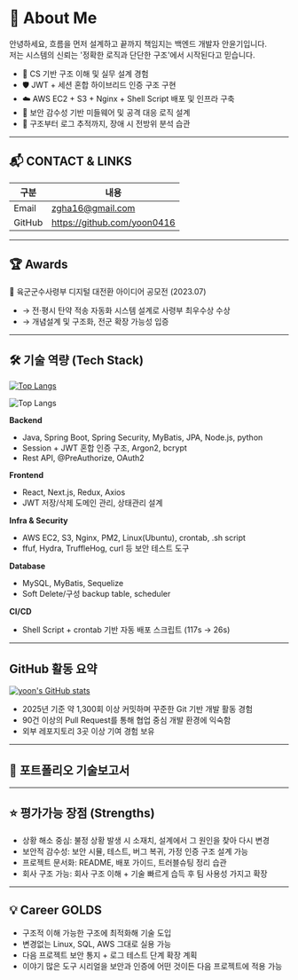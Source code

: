 # 👋 About Me

안녕하세요, 흐름을 먼저 설계하고 끝까지 책임지는 백엔드 개발자 안윤기입니다. <br>
저는 시스템의 신뢰는 '정확한 로직과 단단한 구조'에서 시작된다고 믿습니다.

- 🌱 CS 기반 구조 이해 및 실무 설계 경험
- 🛡️ JWT + 세션 혼합 하이브리드 인증 구조 구현
- ☁️ AWS EC2 + S3 + Nginx + Shell Script 배포 및 인프라 구축
- 🔐 보안 감수성 기반 미들웨어 및 공격 대응 로직 설계
- 🧠 구조부터 로그 추적까지, 장애 시 전방위 분석 습관

---

## 📬 CONTACT & LINKS

| 구분 | 내용 |
|------|------|
| Email | zgha16@gmail.com |
| GitHub | https://github.com/yoon0416 |
---

## 🏆 Awards
🥇 육군군수사령부 디지털 대전환 아이디어 공모전 (2023.07)
- → 전·평시 탄약 적송 자동화 시스템 설계로 사령부 최우수상 수상
- → 개념설계 및 구조화, 전군 확장 가능성 입증


---

## 🛠 기술 역량 (Tech Stack)

[![Top Langs](https://github-readme-stats.vercel.app/api/top-langs/?username=yoon0416&layout=compact&hide=html)](https://github.com/anuraghazra/github-readme-stats)<br>
<!-- 예시 -->
![Top Langs](https://github-readme-stats.vercel.app/api/top-langs/?username=yoon0416&repo=halo_me&layout=compact)

**Backend**  
- Java, Spring Boot, Spring Security, MyBatis, JPA, Node.js, python  
- Session + JWT 혼합 인증 구조, Argon2, bcrypt  
- Rest API, @PreAuthorize, OAuth2  

**Frontend**  
- React, Next.js, Redux, Axios  
- JWT 저장/삭제 도메인 관리, 상태관리 설계  

**Infra & Security**  
- AWS EC2, S3, Nginx, PM2, Linux(Ubuntu), crontab, .sh script  
- ffuf, Hydra, TruffleHog, curl 등 보안 테스트 도구  

**Database**  
- MySQL, MyBatis, Sequelize  
- Soft Delete/구성 backup table, scheduler  

**CI/CD**  
- Shell Script + crontab 기반 자동 배포 스크립트 (117s → 26s)

---
## GitHub 활동 요약
[![yoon's GitHub stats](https://github-readme-stats.vercel.app/api?username=yoon0416)](https://github.com/anuraghazra/github-readme-stats)


- 2025년 기준 약 1,300회 이상 커밋하며 꾸준한 Git 기반 개발 활동 경험
- 90건 이상의 Pull Request를 통해 협업 중심 개발 환경에 익숙함
- 외부 레포지토리 3곳 이상 기여 경험 보유


---

## 📑 포트폴리오 기술보고서



---

## ⭐ 평가가능 장점 (Strengths)

- 상황 해소 중심: 불정 상황 발생 시 소재치, 설계에서 그 원인을 찾아 다시 변경
- 보안적 감수성: 보안 시뮬, 테스트, 버그 복귀, 가정 인증 구조 설계 가능
- 프로젝트 문서화: README, 배포 가이드, 트러블슈팅 정리 습관
- 회사 구조 가능: 회사 구조 이해 + 기술 빠르게 습득 후 팀 사용성 가지고 확장

---

## 💡 Career GOLDS

- 구조적 이해 가능한 구조에 최적화해 기술 도입
- 변경없는 Linux, SQL, AWS 그대로 실용 가능
- 다음 프로젝트 보안 통지 + 로그 테스트 단계 확장 계획
- 이야기 많은 도구 시리얼을 보안과 인증에 어떤 것이든 다음 프로젝트에 적용 가능
